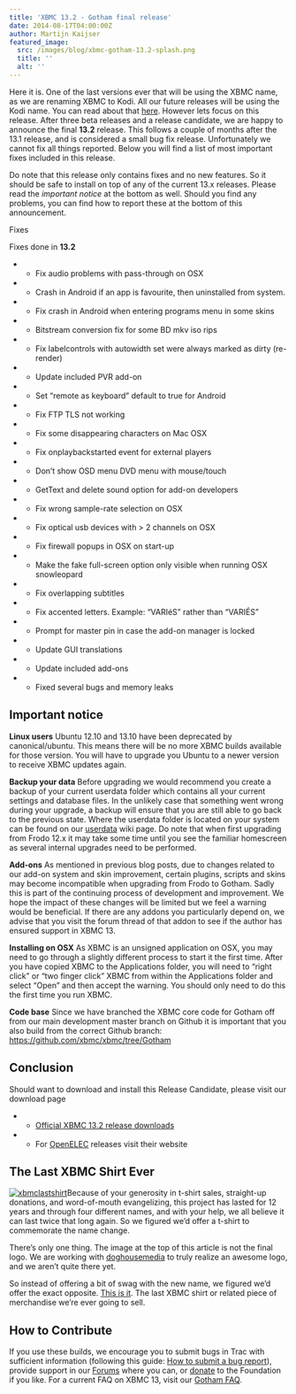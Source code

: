 ```yaml
---
title: 'XBMC 13.2 - Gotham final release'
date: 2014-08-17T04:00:00Z
author: Martijn Kaijser
featured_image:
  src: /images/blog/xbmc-gotham-13.2-splash.png
  title: ''
  alt: ''
---
```

Here it is. One of the last versions ever that will be using the XBMC name, as we are renaming XBMC to Kodi. All our future releases will be using the Kodi name. You can read about that [here](https://kodi.wiki/introducing-kodi-14/). However lets focus on this release. After three beta releases and a release candidate, we are happy to announce the final **13.2** release. This follows a couple of months after the 13.1 release, and is considered a small bug fix release. Unfortunately we cannot fix all things reported. Below you will find a list of most important fixes included in this release.

 Do note that this release only contains fixes and no new features. So it should be safe to install on top of any of the current 13.x releases. Please read the *important notice* at the bottom as well. Should you find any problems, you can find how to report these at the bottom of this announcement.

 Fixes

 Fixes done in **13.2**

 
 * * Fix audio problems with pass-through on OSX
 * * Crash in Android if an app is favourite, then uninstalled from system.
 * * Fix crash in Android when entering programs menu in some skins
 * * Bitstream conversion fix for some BD mkv iso rips
 * * Fix labelcontrols with autowidth set were always marked as dirty (re-render)
 * * Update included PVR add-on
 * * Set “remote as keyboard” default to true for Android
 * * Fix FTP TLS not working
 * * Fix some disappearing characters on Mac OSX
 * * Fix onplaybackstarted event for external players
 * * Don’t show OSD menu DVD menu with mouse/touch
 * * GetText and delete sound option for add-on developers
 * * Fix wrong sample-rate selection on OSX
 * * Fix optical usb devices with \> 2 channels on OSX
 * * Fix firewall popups in OSX on start-up
 * * Make the fake full-screen option only visible when running OSX snowleopard
 * * Fix overlapping subtitles
 * * Fix accented letters. Example: “VARIéS” rather than “VARIÉS”
 * * Prompt for master pin in case the add-on manager is locked
 * * Update GUI translations
 * * Update included add-ons
 * * Fixed several bugs and memory leaks
 
  

 Important notice
----------------

 **Linux users** Ubuntu 12.10 and 13.10 have been deprecated by canonical/ubuntu. This means there will be no more XBMC builds available for those version. You will have to upgrade you Ubuntu to a newer version to receive XBMC updates again.

 **Backup your data** Before upgrading we would recommend you create a backup of your current userdata folder which contains all your current settings and database files. In the unlikely case that something went wrong during your upgrade, a backup will ensure that you are still able to go back to the previous state. Where the userdata folder is located on your system can be found on our [userdata](https://kodi.wiki/view/Userdata) wiki page. Do note that when first upgrading from Frodo 12.x it may take some time until you see the familiar homescreen as several internal upgrades need to be performed.

 **Add-ons** As mentioned in previous blog posts, due to changes related to our add-on system and skin improvement, certain plugins, scripts and skins may become incompatible when upgrading from Frodo to Gotham. Sadly this is part of the continuing process of development and improvement. We hope the impact of these changes will be limited but we feel a warning would be beneficial. If there are any addons you particularly depend on, we advise that you visit the forum thread of that addon to see if the author has ensured support in XBMC 13.

 **Installing on OSX** As XBMC is an unsigned application on OSX, you may need to go through a slightly different process to start it the first time. After you have copied XBMC to the Applications folder, you will need to “right click” or “two finger click” XBMC from within the Applications folder and select “Open” and then accept the warning. You should only need to do this the first time you run XBMC.

 **Code base** Since we have branched the XBMC core code for Gotham off from our main development master branch on Github it is important that you also build from the correct Github branch: <https://github.com/xbmc/xbmc/tree/Gotham>

 Conclusion
----------

 Should want to download and install this Release Candidate, please visit our download page

 
 * * [Official XBMC 13.2 release downloads](https://kodi.wiki/download/)
 * * For [OpenELEC](https://openelec.tv/) releases visit their website
 
  

 The Last XBMC Shirt Ever
------------------------

 [![xbmclastshirt](/sites/default/files/uploads/xbmclastshirt.jpg)](https://teespring.com/lastxbmcshirt1)Because of your generosity in t-shirt sales, straight-up donations, and word-of-mouth evangelizing, this project has lasted for 12 years and through four different names, and with your help, we all believe it can last twice that long again. So we figured we’d offer a t-shirt to commemorate the name change.

 There’s only one thing. The image at the top of this article is not the final logo. We are working with [doghousemedia](https://doghouse.agency/ "doghousemedia") to truly realize an awesome logo, and we aren’t quite there yet.

 So instead of offering a bit of swag with the new name, we figured we’d offer the exact opposite. [This is it](https://teespring.com/lastxbmcshirt1 "The Last XBMC Shirt"). The last XBMC shirt or related piece of merchandise we’re ever going to sell.

  

   How to Contribute
-----------------

 If you use these builds, we encourage you to submit bugs in Trac with sufficient information (following this guide: [How to submit a bug report](https://kodi.wiki/view/HOW-TO:Submit_a_bug_report)), provide support in our [Forums](https://forum.kodi.tv/ "XBMC Forums") where you can, or [donate](https://kodi.wiki/contribute/donate/ "XBMC Foundation Donations") to the Foundation if you like. For a current FAQ on XBMC 13, visit our [Gotham FAQ](https://kodi.wiki/view/XBMC_v13_(Gotham)_FAQ "XBMC 13 FAQ").

 